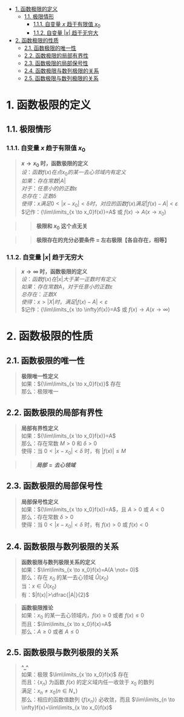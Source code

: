 - [1. 函数极限的定义](#1-函数极限的定义)
  - [1.1. 极限情形](#11-极限情形)
    - [1.1.1. 自变量 $x$ 趋于有限值 $x_0$](#111-自变量-x-趋于有限值-x_0)
    - [1.1.2. 自变量 $|x|$ 趋于无穷大](#112-自变量-x-趋于无穷大)
- [2. 函数极限的性质](#2-函数极限的性质)
  - [2.1. 函数极限的唯一性](#21-函数极限的唯一性)
  - [2.2. 函数极限的局部有界性](#22-函数极限的局部有界性)
  - [2.3. 函数极限的局部保号性](#23-函数极限的局部保号性)
  - [2.4. 函数极限与数列极限的关系](#24-函数极限与数列极限的关系)
  - [2.5. 函数极限与数列极限的关系](#25-函数极限与数列极限的关系)

# 1. 函数极限的定义

## 1.1. 极限情形

### 1.1.1. 自变量 $x$ 趋于有限值 $x_0$

>**$x \to x_0$ 时，函数极限的定义**  
$设：函数 f(x) 在点 x_0 的某一去心邻域内有定义$  
$如果：存在常数 |A|$  
$对于：任意小的的正数 \varepsilon$  
$总存在：正数 \delta$  
$使得：x 满足 0<|x-x_0|<\delta 时，对应的函数 f(x) 满足 |f(x)-A|<\varepsilon$  
$记作：{\lim\limits_{x \to x_0}f(x)}=A$ 或 $f(x) \to A(x \to x_0)$

>>**极限和 $x_0$ 这个点无关**

>>**极限存在的充分必要条件 = 左右极限【各自存在，相等】**

### 1.1.2. 自变量 $|x|$ 趋于无穷大

 >**$x \to \infty$ 时，函数极限的定义**  
$设：函数 f(x) 在 |x| 大于某一正数时有定义$  
$如果：存在常数 A，对于任意小的正数 \varepsilon$  
$总存在：正数 X$  
$使得：x>|X| 时，满足 |f(x)-A|<\varepsilon$  
$记作：{\lim\limits_{x \to \infty}f(x)}=A$ 或 $f(x) \to A(x \to \infty)$

# 2. 函数极限的性质

## 2.1. 函数极限的唯一性

>**极限唯一性定义**  
如果：${\lim\limits_{x \to x_0}f(x)}$ 存在  
那么：极限唯一

## 2.2. 函数极限的局部有界性

>**局部有界性定义**  
如果：${\lim\limits_{x \to x_0}f(x)}=A$  
那么：存在常数 $M>0$ 和 $\delta >0$  
使得：当 $0<|x-x_0|<\delta$ 时，有 $|f(x)| \le M$

>>**$局部 = 去心领域$**

## 2.3. 函数极限的局部保号性

>**局部保号性定义**  
如果：${\lim\limits_{x \to x_0}f(x)}=A$，且 $A>0$ 或 $A<0$  
那么：存在常数 $\delta >0$  
使得：当 $0<|x-x_0|<\delta$ 时，有 $f(x)>0$ 或 $f(x)<0$

## 2.4. 函数极限与数列极限的关系

>**函数极限与数列极限关系的定义**  
如果：$\lim\limits_{x \to x_0}f(x)=A(A \not= 0)$  
那么：存在 $x_0$ 的某一去心领域 $\mathring{U}(x_0)$  
当：$x \in \mathring{U}(x_0)$  
有：$|f(x)|>\dfrac{|A|}{2}$

>**函数极限推论**  
如果：$x_0$ 的某一去心领域内，$f(x) \ge 0$ 或者 $f(x) \le 0$  
而且：$\lim\limits_{x \to x_0}f(x)=A$  
那么：$A \ge 0$ 或者 $A \le 0$

## 2.5. 函数极限与数列极限的关系

>**\^\_\^**  
如果：极限 $\lim\limits_{x \to x_0}f(x)$ 存在  
而且：$\{x_n\}$ 为函数 $f(x)$ 的定义域内任一收敛于 $x_0$ 的数列  
满足：$x_n \not= x_0(n \in N_+)$  
那么：相应的函数值数列 $\{f(x_n)\}$ 必收敛，而且 $\lim\limits_{n \to \infty}f(x)=\lim\limits_{x \to x_0}f(x)$

